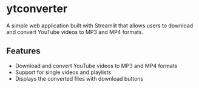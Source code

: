# ytconverter
A simple web application built with Streamlit that allows users to download and convert YouTube videos to MP3 and MP4 formats. 

## Features

- Download and convert YouTube videos to MP3 and MP4 formats
- Support for single videos and playlists
- Displays the converted files with download buttons
